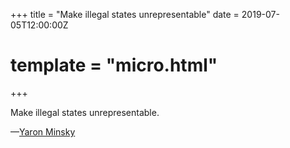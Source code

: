 +++
title = "Make illegal states unrepresentable"
date = 2019-07-05T12:00:00Z
# template = "micro.html"
+++

Make illegal states unrepresentable.

—[Yaron Minsky](https://blog.janestreet.com/effective-ml-video/)
